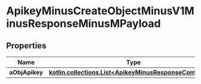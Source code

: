 
# ApikeyMinusCreateObjectMinusV1MinusResponseMinusMPayload

## Properties
Name | Type | Description | Notes
------------ | ------------- | ------------- | -------------
**aObjApikey** | [**kotlin.collections.List&lt;ApikeyMinusResponseCompound&gt;**](ApikeyMinusResponseCompound.md) |  | 



